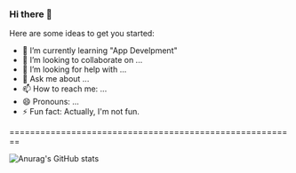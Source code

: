 ### Hi there 👋


Here are some ideas to get you started:

- 🌱 I’m currently learning "App Develpment"
- 👯 I’m looking to collaborate on ...
- 🤔 I’m looking for help with ...
- 💬 Ask me about ...
- 📫 How to reach me: ...
- 😄 Pronouns: ...
- ⚡ Fun fact: Actually, I'm not fun.

<!--
<a href="버튼을 눌렀을 때 이동할 링크" target="_blank"><img src="https://img.shields.io/badge/뱃지레이블-배경색?style=뱃지모양&logo=로고&logoColor=로고색상"/></a>
-->


========================================================





![Anurag's GitHub stats](https://github-readme-stats.vercel.app/api?username=devrokket&show_icons=true&theme=radical)

